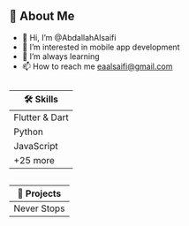 
## 🚀 About Me
- 👋 Hi, I’m @AbdallahAlsaifi
- 👀 I’m interested in mobile app development
- 🌱 I’m always learning
- 📫 How to reach me eaalsaifi@gmail.com

##
|  🛠 Skills    |
| ------------- |
| Flutter & Dart| 
|     Python    |
|     JavaScript    |
|     +25 more |


##
|  📱 Projects    |
| ------------- |
| Never Stops| 


